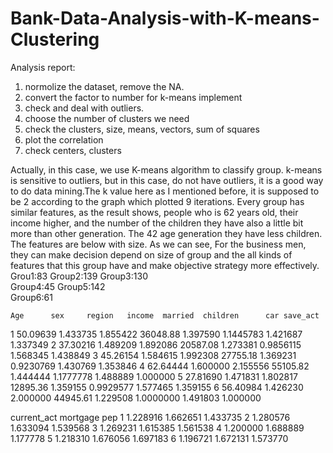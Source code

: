 # Bank-Data-Analysis-with-K-means-Clustering

Analysis report:

1.	normolize the dataset, remove the NA.
2.	convert the factor to number for k-means implement 
3.	check and deal with outliers.
4.	choose the number of clusters we need 
5.	check the clusters, size, means, vectors, sum of squares
6.	plot the correlation 
7.	check centers, clusters 

Actually, in this case, we use K-means algorithm to classify group. k-means is sensitive to outliers, but in this case, do not have outliers, it is a good way to do data mining.The k value here as I mentioned before, it is supposed to be 2 according to the graph which plotted 9 iterations.
Every group has similar features, as the result shows, people who is 62 years old, their income higher, and the number of the children they have also a little bit more than other generation. The 42 age generation they have less children. The features are below with size.
As we can see, For the business men, they can make decision depend on size of group and the all kinds of features that this group have and make objective strategy more effectively.
Grou1:83 
Group2:139 
Group3:130  
Group4:45 
Group5:142  
Group6:61

    Age      sex     region   income  married  children      car save_act
1 50.09639 1.433735 1.855422 36048.88 1.397590 1.1445783 1.421687 1.337349
2 37.30216 1.489209 1.892086 20587.08 1.273381 0.9856115 1.568345 1.438849
3 45.26154 1.584615 1.992308 27755.18 1.369231 0.9230769 1.430769 1.353846
4 62.64444 1.600000 2.155556 55105.82 1.444444 1.1777778 1.488889 1.000000
5 27.81690 1.471831 1.802817 12895.36 1.359155 0.9929577 1.577465 1.359155
6 56.40984 1.426230 2.000000 44945.61 1.229508 1.0000000 1.491803 1.000000
  
  current_act mortgage      pep
1    1.228916 1.662651 1.433735
2    1.280576 1.633094 1.539568
3    1.269231 1.615385 1.561538
4    1.200000 1.688889 1.177778
5    1.218310 1.676056 1.697183
6    1.196721 1.672131 1.573770

